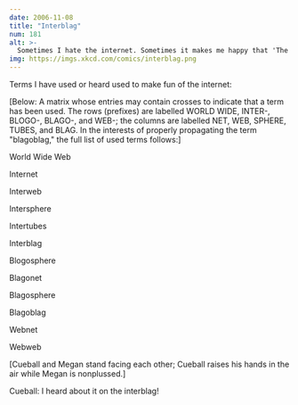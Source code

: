 ```yaml
---
date: 2006-11-08
title: "Interblag"
num: 181
alt: >-
  Sometimes I hate the internet. Sometimes it makes me happy that 'The Tubes' has become slang for the internet so quickly.
img: https://imgs.xkcd.com/comics/interblag.png
---
```

Terms I have used or heard used to make fun of the internet:

[Below: A matrix whose entries may contain crosses to indicate that a term has been used. The rows (prefixes) are labelled WORLD WIDE, INTER-, BLOGO-, BLAGO-, and WEB-; the columns are labelled NET, WEB, SPHERE, TUBES, and BLAG. In the interests of properly propagating the term "blagoblag," the full list of used terms follows:]

World Wide Web

Internet

Interweb

Intersphere

Intertubes

Interblag

Blogosphere

Blagonet

Blagosphere

Blagoblag

Webnet

Webweb

[Cueball and Megan stand facing each other; Cueball raises his hands in the air while Megan is nonplussed.]

Cueball: I heard about it on the interblag!